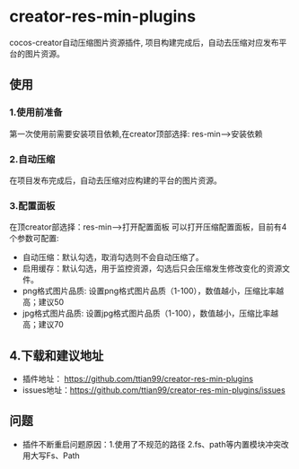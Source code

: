 # creator-res-min-plugins
cocos-creator自动压缩图片资源插件, 项目构建完成后，自动去压缩对应发布平台的图片资源。

## 使用
### 1.使用前准备
第一次使用前需要安装项目依赖,在creator顶部选择: res-min-->安装依赖
### 2.自动压缩
在项目发布完成后，自动去压缩对应构建的平台的图片资源。
### 3.配置面板
在顶creator部选择：res-min-->打开配置面板
可以打开压缩配置面板，目前有4个参数可配置:
- 自动压缩：默认勾选，取消勾选则不会自动压缩了。
- 启用缓存：默认勾选，用于监控资源，勾选后只会压缩发生修改变化的资源文件。
- png格式图片品质: 设置png格式图片品质（1-100），数值越小，压缩比率越高；建议50
- jpg格式图片品质: 设置jpg格式图片品质（1-100），数值越小，压缩比率越高；建议70

## 4.下载和建议地址
- 插件地址： https://github.com/ttian99/creator-res-min-plugins
- issues地址：https://github.com/ttian99/creator-res-min-plugins/issues

## 问题
- 插件不断重启问题原因：1.使用了不规范的路径 2.fs、path等内置模块冲突改用大写Fs、Path
